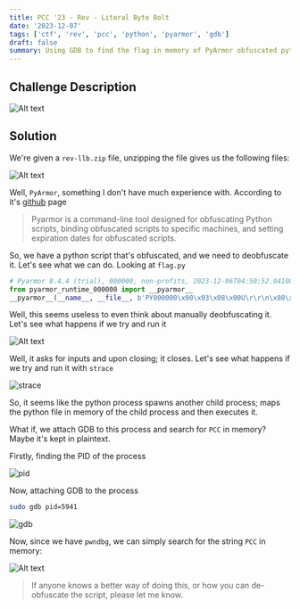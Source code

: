 ```yaml
---
title: PCC '23 - Rev - Literal Byte Bolt
date: '2023-12-07'
tags: ['ctf', 'rev', 'pcc', 'python', 'pyarmor', 'gdb']
draft: false
summary: Using GDB to find the flag in memory of PyArmor obfuscated python script
---
```


## Challenge Description

![Alt text](/static/writeups/pcc23/image-11.png)

## Solution

We're given a `rev-llb.zip` file, unzipping the file gives us the following files:

![Alt text](/static/writeups/pcc23/image-12.png)

Well, `PyArmor`, something I don't have much experience with. According to it's [github](https://github.com/dashingsoft/pyarmor) page

> Pyarmor is a command-line tool designed for obfuscating Python scripts, binding obfuscated scripts to specific machines, and setting expiration dates for obfuscated scripts.

So, we have a python script that's obfuscated, and we need to deobfuscate it. Let's see what we can do. Looking at `flag.py`

```py:flag.py
# Pyarmor 8.4.4 (trial), 000000, non-profits, 2023-12-06T04:50:52.041087
from pyarmor_runtime_000000 import __pyarmor__
__pyarmor__(__name__, __file__, b'PY000000\x00\x03\x08\x00U\r\r\n\x80\x00\x01\x00\x08\x00\x00\x00\x04\x00\x00\x00@\x00\x00\x00\x00\x05\x00\x00\x12\t\x04\x00o~\xe2$\xe6\xeaH\x08mq\\Y\xf4\xf5j\x07\x00\x00\x00\x00\x00\x00\x00\x00\xdbMa\x83\xfe \x19\xd2\xae\x10\r\xdb\x96\xe3\xac\x10\x89a\x1f\x98\xe71_)7\xf1\xd4\x84\xc6J\x14T\xda\x1bW\xd2\x8aW:\xad\x18\x8c\x12\xf6\x17]\xe9\xf4\xd1n\xb9d\xf7\xa1B\xb3\xe39\x1a\x9d\xad\'~@\xa0a7\\\x81\xa1\x80R\xc8\xa0\xbb\xfb\xb9X\xad\x1b_\xa7\xdfbU\x96\x9f\x97w}\x95\x9a\xe2\xbc;ky]gq,~(\xe0\xb6\x87W\xe2\xe9\x93\xf5\xb1\x92\xd3\xbf\xa03\xd0\xe5b\xf71\xa8\xb1\xb3\n5\xcf\xfd\x81\xb2\x88\xdd(|!mb\x81\xab&\xd4<\xbf\x10\x8f\xa3\x88\x8b\xb9\x03\x8f\xe1F\xb2\xa8\x99i\xa4m\x1e\xad\x7f\xe9WI\x1c\xc2tON8\x90\'\x93\x1a\x07*h\xa1R|4e\xce\xd0:4T\x9e\xe1k\xfa\xa0\x1b\xbbU4:\x93`:\xda(\\\xc2\xc7\x00\x8d|T\x9dAM\x96>]Q\x0b\xbc\xd4E;\x911\x9e\xe6\xf2\x1fo\n\xde/\xa4\x83&\x1ct%\x87\xc5\x9f\xc6tJ\xb6\x8ew\xd9\x165\x80ob\x93\x1f\xa0\xde\xda\x8f\x0eQ\x1a\x8e\x83:\xd20\xa0\x01\'F\x8e\x02k\xcc|\x8a\x86\x97\n)}\xa01\xb4\xef\xcbuu\x03\x9d\x97\x855\xcfX\'Q\xd2j\xed8n\xad\xbbi\xdc\x80\x1f\xa8\x14\x0c\xbc\x07\x06E\x93\x02Q\xbd\x15\x87\xc3f\x91=e\x11\xcb\xbbm,F Eu\x7f\x1d\xf1\xdb\x93\x12\x1bJ9m\x18\xb9y\x11\xb5d\xa2\xf4\xc4\xeal\x843&\xd0\x0c\xc7\xf8\xdd\xa9\xe9J.\x8fr+\xaa\'/\xb8\xbb\xdcr\x01\x93\x19R{\xc2\x06\xcc\x837Hg\xc0\\\x9a;\x98\x08\x9c\x94\xfb+\xc6\xb1\x8b\xe8\x80fk>\xca\xcc\x84>\xb2:\xb7\xf1\xd3"\x947\xbb\x83"\r\x82\xac\xadIz\x95\xaa\xfc\xc2Z9\x82l\x9f\xc5\xbf4\xb41PAF\xccV#\xbf\x03\xb7/KhA\xc8\xac\\\xaf\x1c\x00yo\xbb\x99\x13\x84}\x8d\xf7\xa9\xb9b\xe8F\x05\xe2@\x01\x1b\xd6&E\xb0\xbe\xb6\x97\x0c\xa0\xe6u\x0b"\x94\x1a\xe4\x105\n\x1a\xc5s^\x0b\x89\xa4\xfds\x81\x8f\xf0\xe7\x0b\x9a\x14\'j\x81\xe9D\xa5D\x83\xf2\xff\'\x8b\xa9\x81>\xc9\xe4\xf40a3\x80Q\x1c\x8f\x88\xc7\xd0\x8b4B\xae\xcb\xdc\x9eh\xd1\x1d8E7\xbay6\xbe\xab\xbc5`\ts\xb6\x1f\x84oJd\t\xea)\x9f\n6G\xa4\xbe\xb4\x9e\xb9\x0c\xf0\xfd\xea\x1d\x85\xc7\xd2\x98\xeb\xf9j\x83\xc8\xbd\xfd\xe8\x12\x11b\xc8\x99\x9a\\\x9c\xdcHp\xa6X\xacC\xa4\xc5\xd6\x86Y\xbd\xab"\xcc1o\xaa\x83\xde\xa8HKRyBJZ[\x9eE\xa5X\xdej&\x16;\x9b\xb1`\xfd\xe1\xa6\x9f.\x97\xd4\x89\xf5\x1b\xf1\xba\x02\xd4\xbb\x92\x0c\x0f7\xdb\x94\x0f\xdd\x11{Q\x1d|\xd8H\x8e\x12\xfc\'\x94\xf3#\xa4H\xb8d.\xa1\x1aa\xf4\xe3\x8aZ\xe4N\xda\xc2\xb0H\xadq\xce\x836\xb4\xf1\x16\x00I\xac\xfc}*4\xde\xdaK\xce\x93\xeb\x9f\xbcWZO-\xbf\x83\xf5\xc4xa\xa5\xed\xda\x991A\x03UuF\xaa^\xa2\xf5\xcd\x00b\x08)"\ti\xb2u{\xfb\xb1\xddA"\xb9\xdc\x86bw|\x94\xe9\xf0\t\xb3\xc0\'\xb4\xcd\x9b\xc8\x048\x16@TE3\xa1\x85d\xee*\x17\xec\x8a\xd1\xd9\xb8u\x05_\xf2\xb0\xa1{oO_\t\x94\x8e\xd4|\t\xaeo~\x95\xf0\x97\r\xf1\xbb>8\xb1\x1e\xc6\xe9\x17\xb8\x16x\x02\xdey6\x98 \xb9/\xdf\r\xd0\xe6\x1eQ\xdb\x8f\xe8\xb1\xb0\x8c\xae\x97\x81\x10\xcc\xc8\x0br\xdb\xb4\xe3$\x07\x1c\x10\x8e\x92m\xf6\xf1\x8a\x88n\xa3\x95\x10\x9c5\xc9\x8c\x10"_\x10\xda\xa5/a\x0b\x17\xe1\xf5\x91\xfc\xd2\xe04\x1a<\xdb\x1b\xc7%h\xe0\xe62@\xd7\xdd\xda\x8d\xfe \x89\xaa\xf7\xe5\x922\x95\xbb\xf9\x9f\x88(l:@\x04\xf3\xa0v\xc8\xe4\xe5\x9e\x18\xf9\x02\x0e0\xd8\x03\x915\xe6\xca\xfb.\xc0v\xf3\x96\xdb\xdb\xf7\x1b\xb0\xdd\xb2\xd4%\xed\x9dw&\xec\xf7U\xbe\xfb\\}\x19q)\x7fA\xc7\xe0k\xa5kq\x9b`\x8eI&\xc1F!Y\x9b\xbe\x9dqi\x81\xdb\xe0\x14\x96\x01\xa6\xc1.&#\xb5\x84C\x85,\xe5@1c\xa6H\x12=\x13\x9b\xfb_\xb5\xd4\xc9\xcd\xbcLu\xb2\x1a\xea2;/YV\x8fua(\x18a\x82\xe1\xe6oZ\xe8\x16\xaf_f\xc0\xd2O\xdd\x84\xd8:]\xfa\x9eWV\xf3\x87\xa7\x88\x8f+\x12\xca\x80\xc6h\xb48\xa7\x00\xf6\x14Ig>"\xfd-\xebBv\x18\xb2\xf2\xcd\xde\xc8m\x12\x02\x83\x08\xea\xce\x13\xc5\xaaB6\x0e\x0b\xea\xe8\xeaI\x0c\x15\x80\x12\x01\x15\xdf6\xed&\x14\x03\xa3\xf2\x86\xb0sL\xb5^b\x12N\x0e\xab\xec\xd3\xb7e,\xda\xeb\x8f\xe9\x88_\x86\xa9\x98!\x04H\xb9\xda\xe12EWn\xbb\xe0_"\x8ah\x89\xb8D\x92\xfb\x0c\n-\xeb\xdc\xc34\xa6\xb1U^\xf4\xf3jV\x85\x9d\x945\x9f#\xa1\xde\x16-\x12\xd3\x03e:\x8a_<\xf0`\xe8nxC\xccM\xf8\xb4\x85\xa3k\xe7Y\x9f\xfe\x86y\xb0j\x88\xe2&\xf5\xb0\x8ef\xac\x86\xe4\x12\x06\xd0{[\xca\xecj\xbe\xaa\xc8\xa2\xffakO\xb2\x8aE%N\x8c\xa0\x8d')
```

Well, this seems useless to even think about manually deobfuscating it. Let's see what happens if we try and run it

![Alt text](/static/writeups/pcc23/image-13.png)

Well, it asks for inputs and upon closing; it closes. Let's see what happens if we try and run it with `strace`

![strace](/static/writeups/pcc23/image-14.png)

So, it seems like the python process spawns another child process; maps the python file in memory of the child process and then executes it.

What if, we attach GDB to this process and search for `PCC` in memory? Maybe it's kept in plaintext.

Firstly, finding the PID of the process

![pid](/static/writeups/pcc23/image-15.png)

Now, attaching GDB to the process

```bash
sudo gdb pid=5941
```

![gdb](/static/writeups/pcc23/image-16.png)

Now, since we have `pwndbg`, we can simply search for the string `PCC` in memory:

![Alt text](/static/writeups/pcc23/image-17.png)

> If anyone knows a better way of doing this, or how you can de-obfuscate the script, please let me know.
